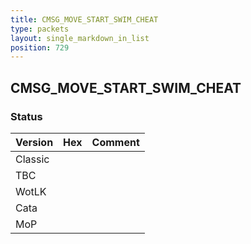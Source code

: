 ```yaml
---
title: CMSG_MOVE_START_SWIM_CHEAT
type: packets
layout: single_markdown_in_list
position: 729
---
```


## CMSG_MOVE_START_SWIM_CHEAT

### Status

Version | Hex | Comment
---------- | ---------- | ---------- 
Classic |  |  
TBC |  |  
WotLK |  |  
Cata |  |  
MoP |  |  